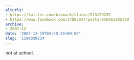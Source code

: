 ```yaml
---
alturls:
- https://twitter.com/bismark/status/513199292
- https://www.facebook.com/17803937/posts/856462285729
archive:
- 2007-12
date: '2007-12-19T04:40:34+00:00'
slug: '1198039234'
---
```


not at school.

